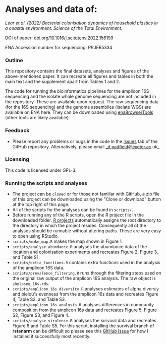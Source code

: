 # Analyses and data of:

_Lear et al. (2022) Bacterial colonisation dynamics of household plastics in a coastal environment. Science of the Total Environment_. 

DOI of paper: [doi.org/10.1016/j.scitotenv.2022.156199](https://www.sciencedirect.com/science/article/pii/S004896972203296X)

ENA Accession number for sequencing: PRJEB5334

### Outline

This repository contains the final datasets, analyses and figures of the above-mentioned paper. It can recreate all figures and tables in both the main text and the supplement apart from Tables 1 and 2.

The code for running the bioinformatics pipelines for the amplicon 16S sequencing and the isolate whole genome sequencing are not included in the repository. These are available upon request. The raw sequencing data (for the 16S sequencing) and the genome assemblies (isolate WGS) are available on ENA here. They can be downloaded using [enaBrowserTools](https://github.com/enasequence/enaBrowserTools) (other tools are likely available).

### Feedback

- Please report any problems or bugs in the code in the [Issues](https://github.com/padpadpadpad/Lear_et_al_2022_stoten/issues) tab of the GitHub repository. Alternatively, please email _d.padfield@exeter.ac.uk_.

### Licensing

This code is licensed under GPL-3.

### Running the scripts and analyses

- The project can be `cloned` or for those not familiar with GitHub, a zip file of this project can be downloaded using the "Clone or download" button at the top right of this page.
- All of the scripts for the analyses can be found in `scripts/`.
- Before running any of the R scripts, open the R project file in the downloaded folder. [R projects](https://support.rstudio.com/hc/en-us/articles/200526207-Using-Projects) automatically assigns the root directory to the directory in which the project resides. Consequently all of the analyses should be runnable without altering paths. These are very easy to open using RStudio. 
- `scripts/make_map.R` makes the map shown in Figure 1.
- `scripts/analyse_abundance.R` analyses the abundance data of the location and colonisation experiments and recreates Figure 2, Figure 3, and Table S1.
- `scripts/extra_functions.R` contains extra functions used in the analysis of the amplicon 16S data.
- `scripts/prevalence_filtering.R` runs through the filtering steps used on the original raw output of the amplicon 16S analysis. The raw object is `phyloseq_16s.rds`.
- `scripts/amplicon_16s_diversity.R` analyses estimates of alpha diversiy and pielou's evenness from the amplicon 16s data and recreates Figure 4, Table S2, and Table S3.
- `scripts/amplicon_16s_analysis.R` analyses differences in community composition from the amplicon 16s data and recreates Figure 5, Figure S2, Figure S3, and Figure 4.
- `scripts/analyse_virulence.R` analyses the survival data and recreates Figure 6 and Table S5. For this script, installing the survival branch of **rstanarm** can be difficult so please see this [GitHub Issue](https://github.com/stan-dev/rstanarm/issues/426) for how I installed it successfully most recently.
